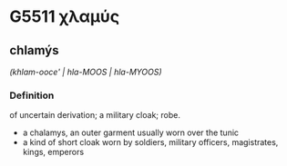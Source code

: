 # G5511 χλαμύς

## chlamýs

_(khlam-ooce' | hla-MOOS | hla-MYOOS)_

### Definition

of uncertain derivation; a military cloak; robe.

- a chalamys, an outer garment usually worn over the tunic
- a kind of short cloak worn by soldiers, military officers, magistrates, kings, emperors

